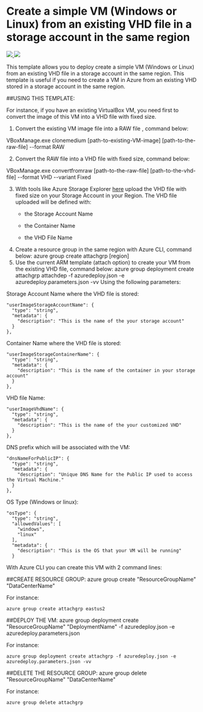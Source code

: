 # Create a simple VM (Windows or Linux) from an existing VHD file in a storage account in the same region

<a href="https://portal.azure.com/#create/Microsoft.Template/uri/https%3A%2F%2Fraw.githubusercontent.com%2Fflecoqui%2Fazure%2Fmaster%2Fazure-quickstart-templates%2F101-vm-attach%2Fazuredeploy.json" target="_blank">
    <img src="http://azuredeploy.net/deploybutton.png"/>
</a>
<a href="http://armviz.io/#/?load=https%3A%2F%2Fraw.githubusercontent.com%2Fflecoqui%2Fazure%2Fmaster%2Fazure-quickstart-templates%2F101-vm-attach%2Fazuredeploy.json" target="_blank">
    <img src="http://armviz.io/visualizebutton.png"/>
</a>


This template allows you to deploy create a simple VM (Windows or Linux) from an existing VHD file in a storage account in the same region.
This template is useful if you need to create a VM in Azure from an existing VHD stored in a storage account in the same region.

##USING THIS TEMPLATE:

For instance, if you have an existing VirtualBox VM, you need first to convert the image of this VM into a VHD file with fixed size.
 
1. Convert the existing VM image file into a RAW file , command below:</p>

 VBoxManage.exe clonemedium [path-to-existing-VM-image] [path-to-the-raw-file] --format RAW 

2. Convert the RAW file into a VHD file with fixed size, command below:</p>
 
 VBoxManage.exe convertfromraw  [path-to-the-raw-file] [path-to-the-vhd-file] --format VHD --variant Fixed 

3. With tools like Azure Storage Explorer [here](http://storageexplorer.com/) upload the VHD file with fixed size on your Storage Account in your Region. The VHD file uploaded will be defined with:</p>
	- the Storage Account Name</p>
	- the Container Name</p>
	- the VHD File Name</p>
4. Create a resource group in the same region with Azure CLI, command below:
azure group create attachgrp [region]
6. Use the current ARM template (attach option) to create your VM from the existing VHD file, command below:
azure group deployment create attachgrp attachdep -f azuredeploy.json -e azuredeploy.parameters.json  -vv 
Using the following parameters:

Storage Account Name where the VHD file is stored:

    "userImageStorageAccountName": {
      "type": "string",
      "metadata": {
        "description": "This is the name of the your storage account"
      }
    },

Container Name where the VHD file is stored:

    "userImageStorageContainerName": {
      "type": "string",
      "metadata": {
        "description": "This is the name of the container in your storage account"
      }
    },

VHD file Name:

    "userImageVhdName": {
      "type": "string",
      "metadata": {
        "description": "This is the name of the your customized VHD"
      }
    },

DNS prefix which will be associated with the VM:

    "dnsNameForPublicIP": {
      "type": "string",
      "metadata": {
        "description": "Unique DNS Name for the Public IP used to access the Virtual Machine."
      }
    },

OS Type (Windows or linux):

    "osType": {
      "type": "string",
      "allowedValues": [
        "windows",
        "linux"
      ],
      "metadata": {
        "description": "This is the OS that your VM will be running"
      }


With Azure CLI you can create this VM with 2 command lines:

##CREATE RESOURCE GROUP:
azure group create "ResourceGroupName" "DataCenterName"

For instance:

    azure group create attachgrp eastus2

##DEPLOY THE VM:
azure group deployment create "ResourceGroupName" "DeploymentName"  -f azuredeploy.json -e azuredeploy.parameters.json

For instance:

    azure group deployment create attachgrp -f azuredeploy.json -e azuredeploy.parameters.json -vv

##DELETE THE RESOURCE GROUP:
azure group delete "ResourceGroupName" "DataCenterName"

For instance:

    azure group delete attachgrp

